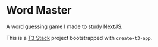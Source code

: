 # Word Master

A word guessing game I made to study NextJS.

This is a [T3 Stack](https://create.t3.gg/) project bootstrapped with `create-t3-app`.
